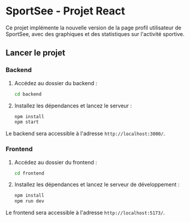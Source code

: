 # SportSee - Projet React

Ce projet implémente la nouvelle version de la page profil utilisateur de SportSee, avec des graphiques et des statistiques sur l'activité sportive.

## Lancer le projet

### Backend
1. Accédez au dossier du backend :
   ```bash
   cd backend
   ```
2. Installez les dépendances et lancez le serveur :
   ```bash
   npm install
   npm start
   ```
Le backend sera accessible à l'adresse `http://localhost:3000/`.

### Frontend
1. Accédez au dossier du frontend :
   ```bash
   cd frontend
   ```
2. Installez les dépendances et lancez le serveur de développement :
   ```bash
   npm install
   npm run dev
   ```

Le frontend sera accessible à l'adresse `http://localhost:5173/`.
